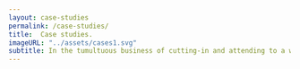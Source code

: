 ```yaml
---
layout: case-studies
permalink: /case-studies/
title:  Case studies.
imageURL: "../assets/cases1.svg"
subtitle: In the tumultuous business of cutting-in and attending to a whale, there is much running backwards and forwards among the crew. Now hands
---
```

